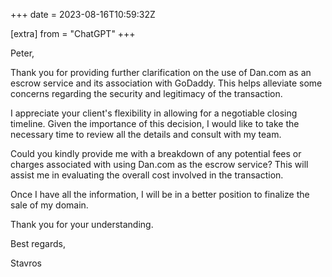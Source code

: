 +++
date = 2023-08-16T10:59:32Z

[extra]
from = "ChatGPT"
+++

Peter,

Thank you for providing further clarification on the use of Dan.com as an escrow service and its association with GoDaddy. This helps alleviate some concerns regarding the security and legitimacy of the transaction.

I appreciate your client's flexibility in allowing for a negotiable closing timeline. Given the importance of this decision, I would like to take the necessary time to review all the details and consult with my team.

Could you kindly provide me with a breakdown of any potential fees or charges associated with using Dan.com as the escrow service? This will assist me in evaluating the overall cost involved in the transaction.

Once I have all the information, I will be in a better position to finalize the sale of my domain.

Thank you for your understanding.

Best regards,

Stavros
